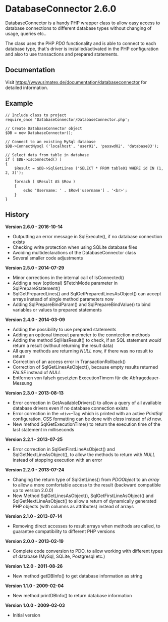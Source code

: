 # DatabaseConnector 2.6.0

DatabaseConnector is a handy PHP wrapper class to allow easy access to database connections to different database types without changing of usage, queries etc..

The class uses the PHP _PDO_ functionality and is able to connect to each database type, that's driver is installed/activated in the PHP configuration and also to use transactions and prepared statements.

## Documentation

Visit https://www.simatex.de/documentation/databaseconnector for detailed information.

## Example

    // Include class to project
    require_once 'DatabaseConnector/DatabaseConnector.php';
    
    // Create DatabaseConnector object
    $DB = new DatabaseConnector();
    
    // Connect to an existing MySql database
	$DB->ConnectMysql ('localhost', 'user01', 'passwd02', 'database03');
	
	// Select data from table in database
	if ( $DB->IsConnected() )
	{
		$Result = $DB->SqlGetLines ('SELECT * FROM table01 WHERE id IN (1, 2, 3)');
		
		foreach ( $Result AS $Row )
		{
			echo 'Username: ' . $Row['username'] . '<br>';
		}
	}


## History

**Version 2.6.0 - 2016-10-14**
* Outputting an error message in SqlExecute(), if no database connection exists
* Checking write protection when using SQLite database files
* Avoiding multideclarations of the DatabaseConnector class
* Several smaller code adjustments

**Version 2.5.0 - 2014-07-29**
* Minor corrections in the internal call of IsConnected()
* Adding a new (optional) $FetchMode parameter in SqlPrepareStatement()
* SqlGetPreparedLines() and SqlGetPreparedLinesAsObject() can accept arrays instead of single method parameters now
* Adding SqlPrepareBindParam() and SqlPrepareBindValue() to bind variables or values to prepared statements

**Version 2.4.0 - 2014-03-09**
* Adding the possibility to use prepared statements
* Adding an optional timeout parameter to the conntection methods
* Adding the method SqlHasResult() to check, if an SQL statement _would_ return a result (without returning the result data)
* All query methods are returning _NULL_ now, if there was no result to return
* Correction of an access error in TransactionRollback()
* Correction of SqlGetLinesAsObject(), because empty results returned _FALSE_ instead of _NULL_
* Entfernen von falsch gesetzten ExecutionTimern für die Abfragedauer-Messung

**Version 2.3.0 - 2013-08-13**
* Error correction in GetAvailableDrivers() to allow a query of all available database drivers even if no database connection exists
* Error correction in the `<div>`-Tag which is printed with an active _PrintSql_ configuration. CSS formatting can be done with _class_ instead of _id_ now.
* New method SqlGetExecutionTime() to return the execution time of the last statement in milliseconds

**Version 2.2.1 - 2013-07-25**
* Error correction in SqlGetFirstLineAsObject() and SqlGetNextLineAsObject(), to allow the methods to return with _NULL_ instead of stopping execution with an error

**Version 2.2.0 - 2013-07-24**
* Changing the return type of SqlGetLines() from _PDOObject_ to an _array_ to allow a more comfortable access to the result (backward compatible up to version 2.0.0)
* New Method SqlGetLinesAsObject(), SqlGetFirstLineAsObject() and SqlGetNextLineAsObject() to allow a return of dynamically generated PHP objects (with columns as attributes) instead of arrays

**Version 2.1.0 - 2013-07-14**
* Removing direct accesses to result arrays when methods are called, to guarantee compatibility to different PHP versions

**Version 2.0.0 - 2013-02-19**
* Complete code conversion to PDO, to allow working with different types of database (MySql, SQLite, Postgresql etc.)

**Version 1.2.0 - 2011-08-26**
* New method getDBInfo() to get database information as string

**Version 1.1.0 - 2009-02-04**
* New method printDBInfo() to return database information

**Version 1.0.0 - 2009-02-03**
* Initial version